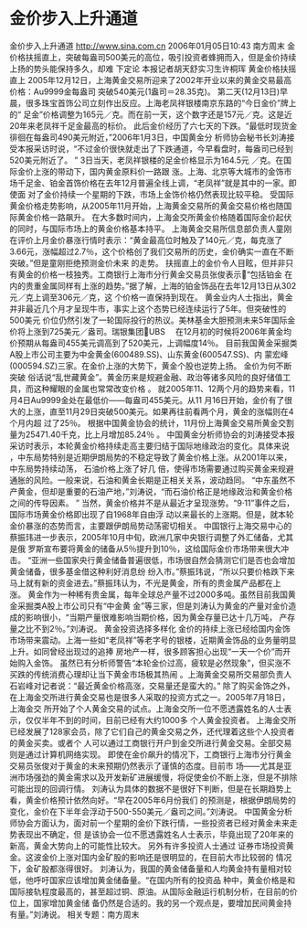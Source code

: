 # 金价步入上升通道

金价步入上升通道
http://www.sina.com.cn 2006年01月05日10:43 南方周末
金价格扶摇直上，突破每盎司500美元的高位，吸引投资者蜂拥而入，但是金价持续上扬的势头能保持多久，却难 下定论
本报记者胡天舒实习生许桐珲
黄金价格扶摇直上
2005年12月12日，上海黄金交易所迎来了2002年开业以来的黄金交易最高价格：Au9999金每盎司 突破540美元(1盎司＝28.35克)。
第二天(12月13日)早晨，很多珠宝首饰公司立刻作出反应。上海老凤祥银楼南京东路的“今日金价”牌上的“ 足金”价格调整为165元／克。而在前一天，这个数字还是157元／克。这是近20年来老凤祥千足金最高的标价。
此后金价经历了六七天的下跌。“最低时现货金徘徊在每盎司490美元附近，”2006年1月3日，中国黄金分 析师协会秘书长刘涛接受本报采访时说，“不过金价很快就走出了下跌通道，今早看盘时，每盎司已经到520美元附近了。 ”
3日当天，老凤祥银楼的足金价格显示为164.5元 ／克。在国际金价上涨的带动下，国内黄金原料价一路跟 涨。上海、北京等大城市的金饰市场千足金、铂金首饰价格在去年12月普遍全线上调，“老凤祥”就是其中的一家。即使面 对了金价持续一个星期的下跌，市场上金饰价格仍然表现比较平稳。
受国际黄金价格走势影响，从2005年11月开始，上海黄金交易所的黄金交易价格也随国际黄金价格一路飙升。 在大多数时间内，上海金交所黄金价格随着国际金价起伏的同时，与国际市场上的黄金价格基本持平。
上海黄金交易所信息部负责人童刚在评价上月金价暴涨行情时表示：“黄金最高位时触及了140元／克，每克涨了 3.66元，涨幅超过2.7％，这个价格创了我们交易所的历史，金价确实一直在不断突破。”但是童刚拒绝预测金价未来 的走势。
扶摇直上的金价令人目眩，但并非只有黄金的价格一枝独秀。工商银行上海市分行黄金交易员张俊表示“包括铂金 在内的贵重金属同样有上涨的趋势。”据了解，上海的铂金饰品在去年12月13日从302元／克上调至306元／克，这 个价格一直保持到现在。
黄金业内人士指出，黄金并非最近几个月才呈现牛市，事实上这个态势已经连续运行了5年。但突破性的500美元 价位仍然引发了一轮国际投行的热议。美林基金大胆预测未来5年国际金价将上涨到725美元／盎司。瑞银集团UBS　 在12月初的时候将2006年黄金均价预期从每盎司455美元调高到了520美元，上调幅度14％。
目前我国黄金采掘类A股上市公司主要为中金黄金(600489.SS)、山东黄金(600547.SS)、内 蒙宏峰(000594.SZ)三家。在金价上涨的大势下，黄金个股也逆势上扬。
金价为何不断突破
俗话说“乱世藏黄金”。黄金历来是规避金融、政治等诸多风险的良好储值工具，而这种耀眼的金属也常常改变价格 。
就2005年11、12两个月的趋势来看，11月4日Au9999金处在最低价——每盎司455美元。从11 月16日开始，金价有了很大的上涨，直至11月29日突破500美元。如果再往前看两个月，黄金的涨幅则在4个月内超 过了25％。
根据中国黄金协会的统计，11月份上海黄金交易所黄金交割量为25471.40千克，比上月增加85.24％ 。
中国黄金分析师协会的刘涛接受本报采访时表示，本轮黄金价格持续走高主要归结于国际地缘政治的变化。具体来说 ，中东局势特别是近期伊朗局势的不稳定导致了黄金价格上涨。从2001年以来，中东局势持续动荡，
石油价格上涨了好几 倍，使得市场需要通过购买黄金来规避通胀的风险。一般来说，石油和黄金长期是正相关关系，波动趋同。
“中东虽然不产黄金，但却是重要的石油产地，”刘涛说，“而石油价格正是地缘政治和黄金价格之间的传导因素。 ”
当然，黄金价格并不是从最近才呈现涨势。“9·11”事件之后，国际市场黄金价格即出现了自1968年自由浮 动以来最长的上涨期。但是，就本轮金价暴涨的态势而言，主要跟伊朗局势动荡密切相关。
中国银行上海交易中心的蔡振玮进一步表示，2005年10月中旬，欧洲几家中央银行调整了外汇储备，尤其是俄 罗斯宣布要将黄金的储备从5％提升到10％，这给国际金价市场带来很大冲击。
“亚洲一些国家央行黄金储备普遍很低，市场很自然会猜测它们是否也会增加黄金储备，很多基金借这种利好消息纷 纷入市。”蔡振玮说，“所以只要价格跌下来马上就有新的资金进去。”蔡振玮认为，不光是黄金，所有的贵金属产品都在上 涨。
黄金作为一种稀有贵金属，每年全球总产量不过2000多吨。虽然目前我国黄金采掘类A股上市公司只有“中金黄 金”等三家，但是刘涛认为黄金的产量对金价造成的影响很小，“当期产量很难影响当期价格，因为黄金存量已达十几万吨， 产存量之比不到2％。”刘涛说。
黄金投资选择多样化
金价的持续上涨已经给国内金饰市场带来震动。上海一些如“老凤祥”等老字号的银楼，近期黄金饰品的业务量明显 上升。如同曾经出现过的追捧
房地产一样，很多顾客担心出现“一天一个价”而开始购入金饰。
虽然已有分析师警告“本轮金价过高，疲软是必然现象”，但买涨不买跌的传统消费心理却让当下黄金市场极其热闹 。上海黄金交易所交易部负责人石岩峰对记者说：“最近黄金价格高涨，交易量还是蛮大的。”
除了购买金饰之外，在上海金交所进行黄金交易也是很多人采取的投资方式之一。2005年7月18日，上海金交 所开始了个人黄金交易的试点。上海金交所一位不愿透露姓名的人士表示，仅仅半年不到的时间，目前已经有大约1000多 个人黄金投资者。
上海金交所已经发展了128家会员，除了它们自己的黄金交易之外，还代理着这些个人投资者的黄金买卖。或者个 人可以通过工商银行开户到金交所进行黄金交易。全部交易则是通过计算机网络实现。
即使在金价飙升的情况下，工商银行上海市分行黄金交易员张俊对于黄金的未来预期仍然表示了谨慎的态度。目前市 场——尤其是亚洲市场强劲的黄金需求以及开发新矿进展缓慢，将促使金价不断上涨，但是不排除可能出现的回调行情。
刘涛认为具体的数据不是很好下判断，但是在长期趋势上看，黄金价格预计依然向好。“早在2005年6月份我们 的预测是，根据伊朗局势的变化，金价在下半年会浮动于500-550美元／盎司之间。”刘涛说。
中国黄金分析师协会方面认为，面对前一个星期的金价下跌行情，一些投资者已经对黄金未来走势表现出不确定，但 是该协会一位不愿透露姓名人士表示，毕竟出现了20年来的新高，黄金大势向上的可能性比较大。
另外有许多投资人士通过
证券市场投资黄金。这波金价上涨对国内金矿股的影响还是很明显的，在目前大市比较弱的 情况下，金矿股都涨得很好。
刘涛认为，我国的黄金储备量和人均黄金持有量相对较低，他呼吁国家应该增加黄金储备量。“在国内所有的投资品 种中，黄金价格是和国际接轨程度最高的，甚至超过铜、原油。从国际金融运行机制分析，在目前的价位上，国家增加黄金储 备仍然是合适的。我的另一个观点是，要增加民间黄金持有量。”刘涛说。
相关专题：南方周末 

